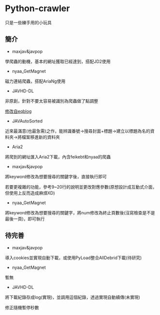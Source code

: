 # Python-crawler
只是一些練手用的小玩具

## 簡介
* maxjav&javpop

學爬蟲的動機，基本的網址獲取已經達到，搭配JD2使用

* nyaa_GetMagnet

磁力連結爬蟲，搭配AriaNg使用

* JAVHD-DL

非原創，針對不要太容易被識別為爬蟲做了點調整

[修改自eqblog](http://www.hostloc.com/thread-433873-1-1.html)

* JAVAutoSorted

近來最滿意(也最急需)之作，能辨識番號→搜尋封面+標題→建立以標題為名的資料夾→將檔案移進新的資料夾

* Aria2

將爬到的網址匯入Aria2下載，內含feikebt和nyaa的爬蟲


* maxjav&javpop

將keyword修改為想要搜尋的關鍵字後，直接執行即可

若要更複雜的功能，參考9~20行的說明並更改對應參數(原想設計成互動式介面，但使用上反而造成麻煩XD)

* nyaa_GetMagnet

將keyword修改為想要搜尋的關鍵字，將num修改為終止頁數後(沒寫檢查是不是最後一頁)，即可執行

## 待完善

* maxjav&javpop

導入cookies並實現自動下載，或使用PyLoad整合AllDebrid下載(待研究)

* nyaa_GetMagnet

暫無

* JAVHD-DL

將下載紀錄存成log(實現)，並調用這個紀錄，透過實現自動續傳(未實現)

修正隨機暫停秒數
